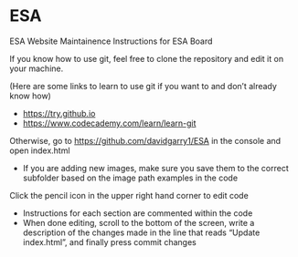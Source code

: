 # ESA
ESA Website Maintainence Instructions for ESA Board

If you know how to use git, feel free to clone the repository and edit it on your machine. 

(Here are some links to learn to use git if you want to and don’t already know how)
- https://try.github.io
- https://www.codecademy.com/learn/learn-git

Otherwise, go to https://github.com/davidgarry1/ESA in the console and open index.html
- If you are adding new images, make sure you save them to the correct subfolder based on the image path examples in the code

Click the pencil icon in the upper right hand corner to edit code
- Instructions for each section are commented within the code
- When done editing, scroll to the bottom of the screen, write a description of the changes made in the line that reads “Update index.html”, and finally press commit changes
